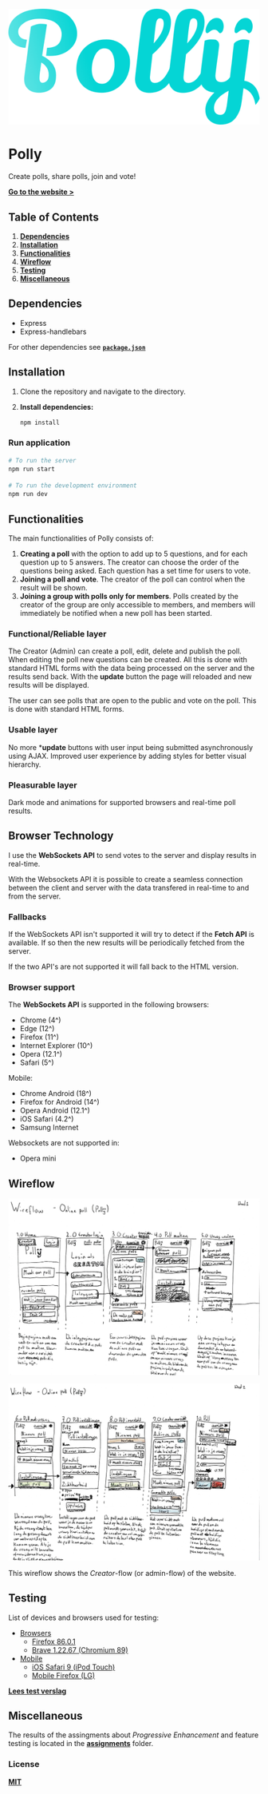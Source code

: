 ![Polly website logo](/assignments/opd-3/polly.png)

# Polly

Create polls, share polls, join and vote!

[**Go to the website >**](https://polly-y.herokuapp.com/)

## Table of Contents

1. [**Dependencies**](#dependencies)
2. [**Installation**](#installation)
3. [**Functionalities**](#functionalities)
4. [**Wireflow**](#wireflow)
5. [**Testing**](#testing)
6. [**Miscellaneous**](#miscellaneous)

## Dependencies

* Express
* Express-handlebars

For other dependencies see [**`package.json`**](package.json)

## Installation

1. Clone the repository and navigate to the directory.

2. **Install dependencies:**

	```bash
	npm install
	```

### Run application

```bash
# To run the server
npm run start

# To run the development environment
npm run dev
```

## Functionalities

The main functionalities of Polly consists of:

1. **Creating a poll** with the option to add up to 5 questions, and for each question up to 5 answers. The creator can choose the order of the questions being asked. Each question has a set time for users to vote.
2. **Joining a poll and vote**. The creator of the poll can control when the result will be shown.
3. **Joining a group with polls only for members**. Polls created by the creator of the group are only accessible to members, and members will immediately be notified when a new poll has been started.

### Functional/Reliable layer

The Creator (Admin) can create a poll, edit, delete and publish the poll. When editing the poll new questions can be created. All this is done with standard HTML forms with the data being processed on the server and the results send back. With the **update** button the page will reloaded and new results will be displayed.

The user can see polls that are open to the public and vote on the poll. This is done with standard HTML forms.

### Usable layer

No more ***update** buttons with user input being submitted asynchronously using AJAX. Improved user experience by adding styles for better visual hierarchy.

### Pleasurable layer

Dark mode and animations for supported browsers and real-time poll results.

## Browser Technology

I use the **WebSockets API** to send votes to the server and  display results in real-time.

With the Websockets API it is possible to create a seamless connection between the client and server with the data transfered in real-time to and from the server.

### Fallbacks

If the WebSockets API isn't supported it will try to detect if the **Fetch API** is available. If so then the new results will be periodically fetched from the server.

If the two API's are not supported it will fall back to the HTML version.

### Browser support

The **WebSockets API** is supported in the following browsers:

* Chrome (4^)
* Edge (12^)
* Firefox (11^)
* Internet Explorer (10^)
* Opera (12.1^)
* Safari (5^)

Mobile:

* Chrome Android (18^)
* Firefox for Android (14^)
* Opera Android (12.1^)
* iOS Safari (4.2^)
* Samsung Internet

Websockets are not supported in:

* Opera mini

## Wireflow

![Wireflow of the website showing the first five screens with descriptions below each screen.](assignments/opd-3/wireflow/polly-wireflow-1.jpg)

![Wireflow of the website showing the last five screens with descriptions below each screen.](assignments/opd-3/wireflow/polly-wireflow-2.jpg)

This wireflow shows the *Creator*-flow (or admin-flow) of the website.

## Testing

List of devices and browsers used for testing:

* [Browsers](https://github.com/qiubee/access-for-all/wiki/test#browsers)
	* [Firefox 86.0.1](https://github.com/qiubee/access-for-all/wiki/test#firefox)
	* [Brave 1.22.67 (Chromium 89)](https://github.com/qiubee/access-for-all/wiki/test#brave)
* [Mobile](https://github.com/qiubee/access-for-all/wiki/test#mobile)
	* [iOS Safari 9 (iPod Touch)](https://github.com/qiubee/access-for-all/wiki/test#ios-safari-9)
	* [Mobile Firefox (LG)](https://github.com/qiubee/access-for-all/wiki/test#mobile-firefox)

[**Lees test verslag**](https://github.com/qiubee/access-for-all/wiki/test)

## Miscellaneous

The results of the assingments about *Progressive Enhancement* and feature testing is located in the [**assignments**](/assignments) folder.

### License

[**MIT**](LICENSE)
